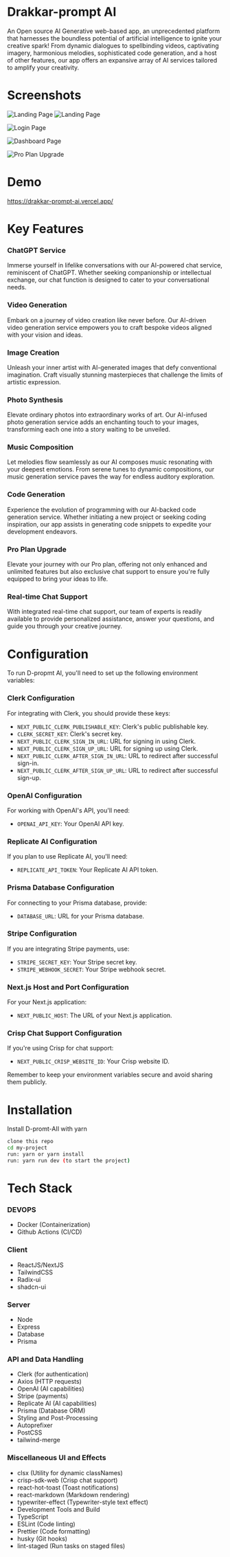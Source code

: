 # Drakkar-prompt AI

An Open source AI Generative web-based app, an unprecedented platform that harnesses the boundless potential of artificial intelligence to ignite your creative spark! From dynamic dialogues to spellbinding videos, captivating imagery, harmonious melodies, sophisticated code generation, and a host of other features, our app offers an expansive array of AI services tailored to amplify your creativity.

# Screenshots

![Landing Page](public/ui-screenshot/landing-ui.png)
![Landing Page](public/complogo.png)

![Login Page](public/ui-screenshot/login.png)

![Dashboard Page](public/ui-screenshot/dashboard.png)

![Pro Plan Upgrade](public/ui-screenshot/pro.png)

# Demo

https://drakkar-prompt-ai.vercel.app/

# Key Features

### ChatGPT Service

Immerse yourself in lifelike conversations with our AI-powered chat service, reminiscent of ChatGPT. Whether seeking companionship or intellectual exchange, our chat function is designed to cater to your conversational needs.

### Video Generation

Embark on a journey of video creation like never before. Our AI-driven video generation service empowers you to craft bespoke videos aligned with your vision and ideas.

### Image Creation

Unleash your inner artist with AI-generated images that defy conventional imagination. Craft visually stunning masterpieces that challenge the limits of artistic expression.

### Photo Synthesis

Elevate ordinary photos into extraordinary works of art. Our AI-infused photo generation service adds an enchanting touch to your images, transforming each one into a story waiting to be unveiled.

### Music Composition

Let melodies flow seamlessly as our AI composes music resonating with your deepest emotions. From serene tunes to dynamic compositions, our music generation service paves the way for endless auditory exploration.

### Code Generation

Experience the evolution of programming with our AI-backed code generation service. Whether initiating a new project or seeking coding inspiration, our app assists in generating code snippets to expedite your development endeavors.

### Pro Plan Upgrade

Elevate your journey with our Pro plan, offering not only enhanced and unlimited features but also exclusive chat support to ensure you're fully equipped to bring your ideas to life.

### Real-time Chat Support

With integrated real-time chat support, our team of experts is readily available to provide personalized assistance, answer your questions, and guide you through your creative journey.

# Configuration

To run D-propmt AI, you'll need to set up the following environment variables:

### Clerk Configuration

For integrating with Clerk, you should provide these keys:

- `NEXT_PUBLIC_CLERK_PUBLISHABLE_KEY`: Clerk's public publishable key.
- `CLERK_SECRET_KEY`: Clerk's secret key.
- `NEXT_PUBLIC_CLERK_SIGN_IN_URL`: URL for signing in using Clerk.
- `NEXT_PUBLIC_CLERK_SIGN_UP_URL`: URL for signing up using Clerk.
- `NEXT_PUBLIC_CLERK_AFTER_SIGN_IN_URL`: URL to redirect after successful sign-in.
- `NEXT_PUBLIC_CLERK_AFTER_SIGN_UP_URL`: URL to redirect after successful sign-up.

### OpenAI Configuration

For working with OpenAI's API, you'll need:

- `OPENAI_API_KEY`: Your OpenAI API key.

### Replicate AI Configuration

If you plan to use Replicate AI, you'll need:

- `REPLICATE_API_TOKEN`: Your Replicate AI API token.

### Prisma Database Configuration

For connecting to your Prisma database, provide:

- `DATABASE_URL`: URL for your Prisma database.

### Stripe Configuration

If you are integrating Stripe payments, use:

- `STRIPE_SECRET_KEY`: Your Stripe secret key.
- `STRIPE_WEBHOOK_SECRET`: Your Stripe webhook secret.

### Next.js Host and Port Configuration

For your Next.js application:

- `NEXT_PUBLIC_HOST`: The URL of your Next.js application.

### Crisp Chat Support Configuration

If you're using Crisp for chat support:

- `NEXT_PUBLIC_CRISP_WEBSITE_ID`: Your Crisp website ID.

Remember to keep your environment variables secure and avoid sharing them publicly.

# Installation

Install D-promt-AII with yarn

```bash
clone this repo
cd my-project
run: yarn or yarn install
run: yarn run dev (to start the project)
```

# Tech Stack

### DEVOPS

- Docker (Containerization)
- Github Actions (CI/CD)

### Client

- ReactJS/NextJS
- TailwindCSS
- Radix-ui
- shadcn-ui

### Server

- Node
- Express
- Database
- Prisma

### API and Data Handling

- Clerk (for authentication)
- Axios (HTTP requests)
- OpenAI (AI capabilities)
- Stripe (payments)
- Replicate AI (AI capabilities)
- Prisma (Database ORM)
- Styling and Post-Processing
- Autoprefixer
- PostCSS
- tailwind-merge

### Miscellaneous UI and Effects

- clsx (Utility for dynamic classNames)
- crisp-sdk-web (Crisp chat support)
- react-hot-toast (Toast notifications)
- react-markdown (Markdown rendering)
- typewriter-effect (Typewriter-style text effect)
- Development Tools and Build
- TypeScript
- ESLint (Code linting)
- Prettier (Code formatting)
- husky (Git hooks)
- lint-staged (Run tasks on staged files)
